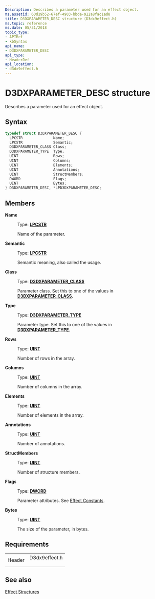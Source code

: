 ```yaml
---
Description: Describes a parameter used for an effect object.
ms.assetid: 60d19b52-67ef-4903-bbde-922a8fac1ad8
title: D3DXPARAMETER_DESC structure (D3dx9effect.h)
ms.topic: reference
ms.date: 05/31/2018
topic_type: 
- APIRef
- kbSyntax
api_name: 
- D3DXPARAMETER_DESC
api_type: 
- HeaderDef
api_location: 
- d3dx9effect.h
---
```


# D3DXPARAMETER\_DESC structure

Describes a parameter used for an effect object.

## Syntax


```C++
typedef struct D3DXPARAMETER_DESC {
  LPCSTR              Name;
  LPCSTR              Semantic;
  D3DXPARAMETER_CLASS Class;
  D3DXPARAMETER_TYPE  Type;
  UINT                Rows;
  UINT                Columns;
  UINT                Elements;
  UINT                Annotations;
  UINT                StructMembers;
  DWORD               Flags;
  UINT                Bytes;
} D3DXPARAMETER_DESC, *LPD3DXPARAMETER_DESC;
```



## Members

<dl> <dt>

**Name**
</dt> <dd>

Type: **[**LPCSTR**](https://msdn.microsoft.com/en-us/library/Aa383751(v=VS.85).aspx)**

</dd> <dd>

Name of the parameter.

</dd> <dt>

**Semantic**
</dt> <dd>

Type: **[**LPCSTR**](https://msdn.microsoft.com/en-us/library/Aa383751(v=VS.85).aspx)**

</dd> <dd>

Semantic meaning, also called the usage.

</dd> <dt>

**Class**
</dt> <dd>

Type: **[**D3DXPARAMETER\_CLASS**](https://msdn.microsoft.com/en-us/library/Bb205378(v=VS.85).aspx)**

</dd> <dd>

Parameter class. Set this to one of the values in [**D3DXPARAMETER\_CLASS**](https://msdn.microsoft.com/en-us/library/Bb205378(v=VS.85).aspx).

</dd> <dt>

**Type**
</dt> <dd>

Type: **[**D3DXPARAMETER\_TYPE**](https://msdn.microsoft.com/en-us/library/Bb205380(v=VS.85).aspx)**

</dd> <dd>

Parameter type. Set this to one of the values in [**D3DXPARAMETER\_TYPE**](https://msdn.microsoft.com/en-us/library/Bb205380(v=VS.85).aspx).

</dd> <dt>

**Rows**
</dt> <dd>

Type: **[**UINT**](https://msdn.microsoft.com/en-us/library/Aa383751(v=VS.85).aspx)**

</dd> <dd>

Number of rows in the array.

</dd> <dt>

**Columns**
</dt> <dd>

Type: **[**UINT**](https://msdn.microsoft.com/en-us/library/Aa383751(v=VS.85).aspx)**

</dd> <dd>

Number of columns in the array.

</dd> <dt>

**Elements**
</dt> <dd>

Type: **[**UINT**](https://msdn.microsoft.com/en-us/library/Aa383751(v=VS.85).aspx)**

</dd> <dd>

Number of elements in the array.

</dd> <dt>

**Annotations**
</dt> <dd>

Type: **[**UINT**](https://msdn.microsoft.com/en-us/library/Aa383751(v=VS.85).aspx)**

</dd> <dd>

Number of annotations.

</dd> <dt>

**StructMembers**
</dt> <dd>

Type: **[**UINT**](https://msdn.microsoft.com/en-us/library/Aa383751(v=VS.85).aspx)**

</dd> <dd>

Number of structure members.

</dd> <dt>

**Flags**
</dt> <dd>

Type: **[**DWORD**](https://msdn.microsoft.com/en-us/library/Aa383751(v=VS.85).aspx)**

</dd> <dd>

Parameter attributes. See [Effect Constants](dx9-graphics-reference-effects-constants.md).

</dd> <dt>

**Bytes**
</dt> <dd>

Type: **[**UINT**](https://msdn.microsoft.com/en-us/library/Aa383751(v=VS.85).aspx)**

</dd> <dd>

The size of the parameter, in bytes.

</dd> </dl>

## Requirements



|                   |                                                                                          |
|-------------------|------------------------------------------------------------------------------------------|
| Header<br/> | <dl> <dt>D3dx9effect.h</dt> </dl> |



## See also

<dl> <dt>

[Effect Structures](dx9-graphics-reference-effects-structures.md)
</dt> </dl>

 

 




